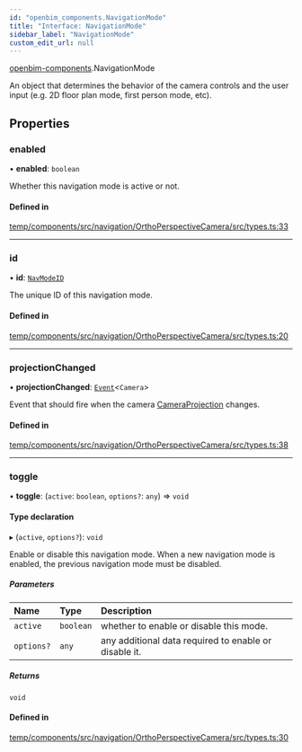 ```yaml
---
id: "openbim_components.NavigationMode"
title: "Interface: NavigationMode"
sidebar_label: "NavigationMode"
custom_edit_url: null
---
```


[openbim-components](../modules/openbim_components.md).NavigationMode

An object that determines the behavior of the camera controls
and the user input (e.g. 2D floor plan mode, first person mode, etc).

## Properties

### enabled

• **enabled**: `boolean`

Whether this navigation mode is active or not.

#### Defined in

[temp/components/src/navigation/OrthoPerspectiveCamera/src/types.ts:33](https://github.com/ThatOpen/engine_components/blob/0c38d20/src/navigation/OrthoPerspectiveCamera/src/types.ts#L33)

___

### id

• **id**: [`NavModeID`](../modules/openbim_components.md#navmodeid)

The unique ID of this navigation mode.

#### Defined in

[temp/components/src/navigation/OrthoPerspectiveCamera/src/types.ts:20](https://github.com/ThatOpen/engine_components/blob/0c38d20/src/navigation/OrthoPerspectiveCamera/src/types.ts#L20)

___

### projectionChanged

• **projectionChanged**: [`Event`](../classes/openbim_components.Event.md)<`Camera`\>

Event that should fire when the camera [CameraProjection](../modules/openbim_components.md#cameraprojection) changes.

#### Defined in

[temp/components/src/navigation/OrthoPerspectiveCamera/src/types.ts:38](https://github.com/ThatOpen/engine_components/blob/0c38d20/src/navigation/OrthoPerspectiveCamera/src/types.ts#L38)

___

### toggle

• **toggle**: (`active`: `boolean`, `options?`: `any`) => `void`

#### Type declaration

▸ (`active`, `options?`): `void`

Enable or disable this navigation mode.
When a new navigation mode is enabled, the previous navigation mode
must be disabled.

##### Parameters

| Name | Type | Description |
| :------ | :------ | :------ |
| `active` | `boolean` | whether to enable or disable this mode. |
| `options?` | `any` | any additional data required to enable or disable it. |

##### Returns

`void`

#### Defined in

[temp/components/src/navigation/OrthoPerspectiveCamera/src/types.ts:30](https://github.com/ThatOpen/engine_components/blob/0c38d20/src/navigation/OrthoPerspectiveCamera/src/types.ts#L30)
